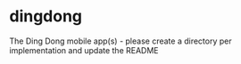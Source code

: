 # dingdong
The Ding Dong mobile app(s) - please create a directory per implementation and update the README
